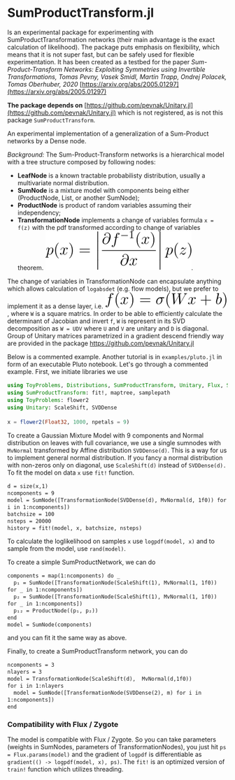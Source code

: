# SumProductTransform.jl

Is an experimental package for experimenting with SumProductTransformation networks (their main advantage is the exact calculation of likelihood). The package puts emphasis on flexibility, which means that it is not super fast, but can be safely used for flexible experimentation. It has been created as a testbed for the paper *Sum-Product-Transform Networks: Exploiting Symmetries using Invertible Transformations, Tomas Pevny, Vasek Smidl, Martin Trapp, Ondrej Polacek, Tomas Oberhuber, 2020* [https://arxiv.org/abs/2005.01297](https://arxiv.org/abs/2005.01297)

**The package depends on** [https://github.com/pevnak/Unitary.jl](https://github.com/pevnak/Unitary.jl) which is not registered, as is not this package `SumProductTransform`.

An experimental implementation of a generalization of a Sum-Product networks by a Dense node.

*Background:* The Sum-Product-Transform networks is a hierarchical model with a tree structure composed by following nodes: 
* **LeafNode** is a known tractable probabilisty distribution, usually a multivariate normal distribution.
* **SumNode** is a mixture model with components being either (ProductNode, List, or another SumNode);
* **ProductNode** is product of random variables assuming their independency;
* **TransformationNode** implements a change of variables formula `x = f(z)` with the pdf transformed according to change of variables theorem. ![p(x) = \left|\frac{\partial f^{-1}(x)}{\partial x}\right| p(z)](/docs/change.svg).

The change of variables in TransformationNode can encapsulate anything which allows calculation of `logabsdet` (e.g. flow models), but we prefer to implement it as a dense layer, i.e. ![f(x) = \sigma(W*x + b)](/docs/dense.svg), where `W` is a square matrics. In order to be able to efficiently calculate the determinant of Jacobian and invert `f`, `W` is represent in its SVD decomposition as `W = UDV` where `U` and `V` are unitary and `D` is diagonal. Group of Unitary matrices parametrized in a gradient descend friendly way are provided in the package https://github.com/pevnak/Unitary.jl


Below is a commented example. Another tutorial is in `examples/pluto.jl` in form of an executable Pluto notebook. Let's go through a commented example. First, we initiate libraries we use

```julia
using ToyProblems, Distributions, SumProductTransform, Unitary, Flux, Setfield
using SumProductTransform: fit!, maptree, samplepath
using ToyProblems: flower2
using Unitary: ScaleShift, SVDDense

x = flower2(Float32, 1000, npetals = 9)
```


To create a Gaussian Mixture Model with 9 components and Normal distribution on leaves with full covariance, we use a single sumnodes with `MvNormal` transformed by Affine distribution `SVDDense(d)`. This is a way for us to implement general normal distribution. If you fancy a normal distribution with non-zeros only on diagonal, use `ScaleShift(d)` instead of `SVDDense(d).` To fit the model on data `x` use `fit!` function. 

```
d = size(x,1)
ncomponents = 9
model = SumNode([TransformationNode(SVDDense(d), MvNormal(d, 1f0)) for i in 1:ncomponents])
batchsize = 100
nsteps = 20000
history = fit!(model, x, batchsize, nsteps)
```

To calculate the loglikelihood on samples `x` use `logpdf(model, x)` and to sample from the model, use `rand(model)`.

To create a simple SumProductNetwork, we can do

```
components = map(1:ncomponents) do _
  p₁ = SumNode([TransformationNode(ScaleShift(1), MvNormal(1, 1f0)) for _ in 1:ncomponents])
  p₂ = SumNode([TransformationNode(ScaleShift(1), MvNormal(1, 1f0)) for _ in 1:ncomponents])
  p₁₂ = ProductNode((p₁, p₂))
end
model = SumNode(components)
```
and you can fit it the same way as above.

Finally, to create a SumProductTransform network, you can do

```
ncomponents = 3
nlayers = 3
model = TransformationNode(ScaleShift(d),  MvNormal(d,1f0))
for i in 1:nlayers
  model = SumNode([TransformationNode(SVDDense(2), m) for i in 1:ncomponents])
end
```


### Compatibility with Flux / Zygote
The model is compatible with Flux / Zygote. So you can take parameters (weights in SumNodes, parameters of TransformationNodes), you just hit `ps = Flux.params(model)` and the gradient of `logpdf` is differentiable as `gradient(() -> logpdf(model, x), ps)`. The `fit!` is an optimized version of `train!` function which utilizes threading. 
